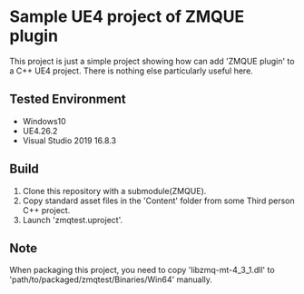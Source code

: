 # Sample UE4 project of ZMQUE plugin

This project is just a simple project showing how can add 'ZMQUE plugin' to a C++ UE4 project.
There is nothing else particularly useful here.

## Tested Environment

+ Windows10
+ UE4.26.2
+ Visual Studio 2019 16.8.3

## Build

1. Clone this repository with a submodule(ZMQUE).
2. Copy standard asset files in the 'Content' folder from some Third person C++ project.
3. Launch 'zmqtest.uproject'.

## Note

When packaging this project, you need to copy 'libzmq-mt-4_3_1.dll' to 'path/to/packaged/zmqtest/Binaries/Win64' manually.
